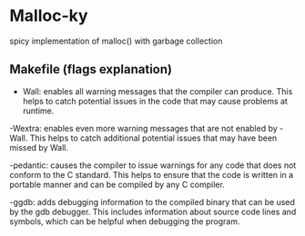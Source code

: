 # Malloc-ky
spicy implementation of malloc() with garbage collection 


## Makefile (flags explanation)
- Wall: enables all warning messages that the compiler can produce. This helps to catch potential issues in the code that may cause problems at runtime.

-Wextra: enables even more warning messages that are not enabled by -Wall. This helps to catch additional potential issues that may have been missed by Wall.

-pedantic: causes the compiler to issue warnings for any code that does not conform to the C standard. This helps to ensure that the code is written in a portable manner and can be compiled by any C compiler.

-ggdb: adds debugging information to the compiled binary that can be used by the gdb debugger. This includes information about source code lines and symbols, which can be helpful when debugging the program.

